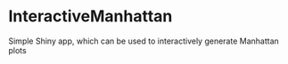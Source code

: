 # InteractiveManhattan
Simple Shiny app, which can be used to interactively generate Manhattan plots
